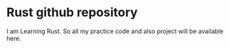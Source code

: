# Rust github repository
 I am Learning Rust. So all my practice code and also project will be available here.
